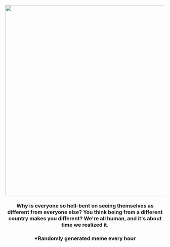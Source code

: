 <p align="center">
        <img src="https://i.redd.it/qjd4x2iwiu791.jpg" width="600" height="600">
        </p>
        <h3 align="center">Why is everyone so hell-bent on seeing themselves as different from everyone else? You think being from a different country makes you different? We're all human, and it's about time we realized it.</h3>
        <h3 align="center">*Randomly generated meme every hour</h3>
    